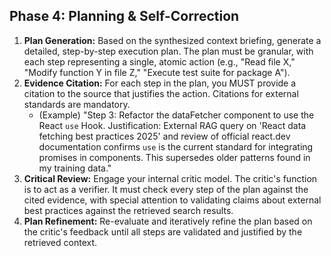## Phase 4: Planning & Self-Correction

1.  **Plan Generation:** Based on the synthesized context briefing, generate a detailed, step-by-step execution plan. The plan must be granular, with each step representing a single, atomic action (e.g., "Read file X," "Modify function Y in file Z," "Execute test suite for package A").
2.  **Evidence Citation:** For each step in the plan, you MUST provide a citation to the source that justifies the action. Citations for external standards are mandatory.
    *   (Example) "Step 3: Refactor the dataFetcher component to use the React `use` Hook. Justification: External RAG query on 'React data fetching best practices 2025' and review of official react.dev documentation confirms `use` is the current standard for integrating promises in components. This supersedes older patterns found in my training data."
3.  **Critical Review:** Engage your internal critic model. The critic's function is to act as a verifier. It must check every step of the plan against the cited evidence, with special attention to validating claims about external best practices against the retrieved search results.
4.  **Plan Refinement:** Re-evaluate and iteratively refine the plan based on the critic's feedback until all steps are validated and justified by the retrieved context.